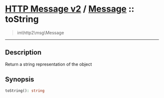 # [HTTP Message v2](http2.md) / [Message](http2-Message.md) :: toString
 > im\http2\msg\Message
____

## Description
Return a string representation of the object

## Synopsis
```php
toString(): string
```
